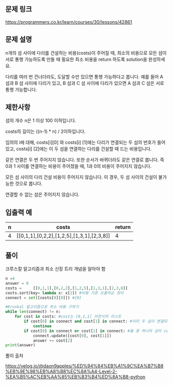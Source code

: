 ## 문제 링크
https://programmers.co.kr/learn/courses/30/lessons/42861
## 문제 설명
n개의 섬 사이에 다리를 건설하는 비용(costs)이 주어질 때, 최소의 비용으로 모든 섬이 서로 통행 가능하도록 만들 때 필요한 최소 비용을 return 하도록 solution을 완성하세요.

다리를 여러 번 건너더라도, 도달할 수만 있으면 통행 가능하다고 봅니다. 예를 들어 A 섬과 B 섬 사이에 다리가 있고, B 섬과 C 섬 사이에 다리가 있으면 A 섬과 C 섬은 서로 통행 가능합니다.

## 제한사항

섬의 개수 n은 1 이상 100 이하입니다.

costs의 길이는 ((n-1) * n) / 2이하입니다.

임의의 i에 대해, costs[i][0] 와 costs[i] [1]에는 다리가 연결되는 두 섬의 번호가 들어있고, costs[i] [2]에는 이 두 섬을 연결하는 다리를 건설할 때 드는 비용입니다.

같은 연결은 두 번 주어지지 않습니다. 또한 순서가 바뀌더라도 같은 연결로 봅니다. 즉 0과 1 사이를 연결하는 비용이 주어졌을 때, 1과 0의 비용이 주어지지 않습니다.

모든 섬 사이의 다리 건설 비용이 주어지지 않습니다. 이 경우, 두 섬 사이의 건설이 불가능한 것으로 봅니다.

연결할 수 없는 섬은 주어지지 않습니다.

## 입출력 예

|n|	costs|	return|
|---|---|---|
|4|	[[0,1,1],[0,2,2],[1,2,5],[1,3,1],[2,3,8]]	| 4|

## 풀이
크루스칼 알고리즘과 최소 신장 트리 개념을 알아야 함

```python
n =4
answer = 0
costs = 	[[0,1,1],[0,2,2],[1,2,5],[1,3,1],[2,3,8]]
costs.sort(key= lambda x: x[2]) #비용 기준 오름차순 정리
connect = set([costs[0][0]]) #{0}

#Kruskal 알고리즘으로 최소 비용 구하기
while len(connect) != n:
    for cost in costs: #cost는 [0,1,1] 이런식의 리스트
        if cost[0] in connect and cost[1] in connect: #이미 두 섬이 연결되었을 때. 즉 섬 1이 connect에 있고, 섬 2가 connect에 있을 때 넘어가기
            continue
        if cost[0] in connect or cost[1] in connect: #둘 중 하나의 섬이 connect에 있을 때. connect에 {0}이 있으니까 이걸 시작점으로 잡는 듯
            connect.update([cost[0], cost[1]])
            answer += cost[2]
print(answer)
```

풀이 출처

https://velog.io/@daon9apples/%ED%94%84%EB%A1%9C%EA%B7%B8%EB%9E%98%EB%A8%B8%EC%8A%A4-Level-2-%EA%B5%AC%EB%AA%85%EB%B3%B4%ED%8A%B8-python
